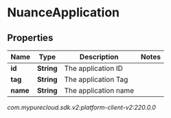 # NuanceApplication


## Properties

| Name | Type | Description | Notes |
| ------------ | ------------- | ------------- | ------------- |
| **id** | **String** | The application ID |  |
| **tag** | **String** | The application Tag |  |
| **name** | **String** | The application name |  |




_com.mypurecloud.sdk.v2:platform-client-v2:220.0.0_
